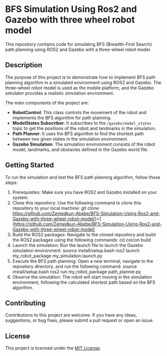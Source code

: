 # BFS Simulation Using Ros2 and Gazebo with three wheel robot model

This repository contains code for simulating BFS (Breadth-First Search) path planning using ROS2 and Gazebo with a three-wheel robot model.

## Description

The purpose of this project is to demonstrate how to implement BFS path planning algorithm in a simulated environment using ROS2 and Gazebo. The three-wheel robot model is used as the mobile platform, and the Gazebo simulator provides a realistic simulation environment.

The main components of the project are:

- **RobotControl**: This class controls the movement of the robot and implements the BFS algorithm for path planning.
- **ModelStates Subscriber**: It subscribes to the `/gazebo/model_states` topic to get the positions of the robot and landmarks in the simulation.
- **Path Planner**: It uses the BFS algorithm to find the shortest path between two given states in the simulation environment.
- **Gazebo Simulation**: The simulation environment consists of the robot model, landmarks, and obstacles defined in the Gazebo world file.

## Getting Started

To run the simulation and test the BFS path planning algorithm, follow these steps:

1. Prerequisites: Make sure you have ROS2 and Gazebo installed on your system.
2. Clone this repository: Use the following command to clone this repository to your local machine:
   git clone https://github.com/Zemedkun-Abebe/BFS-Simulation-Using-Ros2-and-Gazebo-with-three-wheel-robot-model/)>](https://github.com/Zemedkun-Abebe/BFS-Simulation-Using-Ros2-and-Gazebo-with-three-wheel-robot-model/
3. Build the ROS2 packages: Navigate to the cloned repository and build the ROS2 packages using the following commands:
   cd <repository-directory>
colcon build
4. Launch the simulation: Run the launch file to launch the Gazebo simulation environment:
   source install/setup.bash
ros2 launch my_robot_package my_simulation.launch.py
5. Execute the BFS path planning: Open a new terminal, navigate to the repository directory, and run the following command:
   source install/setup.bash
ros2 run my_robot_package path_planner.py
7. Observe the simulation: The robot will start moving in the simulation environment, following the calculated shortest path based on the BFS algorithm.

## Contributing

Contributions to this project are welcome. If you have any ideas, suggestions, or bug fixes, please submit a pull request or open an issue.

## License

This project is licensed under the [MIT License](LICENSE).

